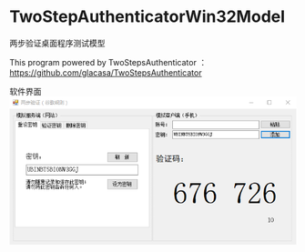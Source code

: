 # TwoStepAuthenticatorWin32Model
两步验证桌面程序测试模型

This program powered by TwoStepsAuthenticator ：https://github.com/glacasa/TwoStepsAuthenticator

软件界面
![软件界面](/界面.gif)
